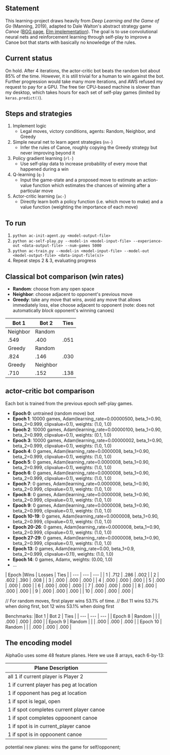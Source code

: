 ## Statement
This learning-project draws heavily from *Deep Learning and the Game of Go* (Manning, 2019), adapted to Dale Walton's abstract strategy game *Canoe* ([BGG page](https://boardgamegeek.com/boardgame/10571/canoe), [Elm implementation](https://github.com/bored-games/canoe-game)). The goal is to use convolutional neural nets and reinforcement learning through self-play to improve a Canoe bot that starts with basically no knowledge of the rules.

## Current status
On hold. After 4 iterations, the actor-critic bot beats the random bot about 85% of the time. However, it is still trivial for a human to win against the bot. Further progression would take many more iterations, and AWS refused my request to pay for a GPU. The free tier CPU-based machine is slower than my desktop, which takes hours for each set of self-play games (limited by `keras.predict()`).

## Steps and strategies
1. Implement logic
    * Legal moves, victory conditions, agents: Random, Neighbor, and Greedy
2. Simple neural net to learn agent strategies (`nn-`)
    * Infer the rules of Canoe, roughly copying the Greedy strategy but never improving beyond it
3. Policy gradient learning (`rl-`)
    * Use self-play data to increase probability of every move that happened during a win
4. Q-learning (`q-`)
    * Input the game-state and a proposed move to estimate an action-value function which estimates the chances of winning after a particular move
5. Actor-critic learning (`ac-`)
    * Directly learn both a policy function (i.e. which move to make) and a value function (weighting the importance of each move)

## To run
1. `python ac-init-agent.py <model-output-file>`
2. `python ac-self-play.py --model-in <model-input-file> --experience-out <data-output-file> --num-games 5000`
3. `python ac-train.py --model-in <model-input-file> --model-out <model-output-file> <data-input-file(s)>`
4. Repeat steps 2 & 3, evaluating progress


## Classical bot comparison (win rates)
- **Random**: choose from any open space
- **Neighbor**: choose adjacent to opponent's previous move
- **Greedy**: take any move that wins, avoid any move that allows immediately loss, else choose adjacent to opponent (note: does not automatically *block* opponent's winning canoes)

|Bot 1 | Bot 2 | Ties |
| --- | --- | --- |
| Neighbor | Random | |
| .549 | .400 | .051 |
| Greedy | Random | |
| .824 | .146 | .030 |
| Greedy | Neighbor | |
| .710 | .152 | .138 |

## actor-critic bot comparison

Each bot is trained from the previous epoch self-play games.
- **Epoch 0**: untrained (random move) bot
- **Epoch 1**: 10000 games, Adam(learning_rate=0.00000500, beta_1=0.90, beta_2=0.999, clipvalue=0.1), weights: (1.0, 1.0)
- **Epoch 2**: 10000 games, Adam(learning_rate=0.00000100, beta_1=0.90, beta_2=0.999, clipvalue=0.1), weights: (0.1, 1.0)
- **Epoch 3**: 10000 games, Adam(learning_rate=0.00000002, beta_1=0.90, beta_2=0.999, clipvalue=0.1), weights: (1.0, 1.0)
- **Epoch 4**: 0 games, Adam(learning_rate=0.0000008, beta_1=0.90, beta_2=0.999, clipvalue=0.1), weights: (1.0, 1.0)
- **Epoch 5**: 0 games, Adam(learning_rate=0.0000008, beta_1=0.90, beta_2=0.999, clipvalue=0.1), weights: (1.0, 1.0)
- **Epoch 6**: 0 games, Adam(learning_rate=0.0000008, beta_1=0.90, beta_2=0.999, clipvalue=0.1), weights: (1.0, 1.0)
- **Epoch 7**: 0 games, Adam(learning_rate=0.0000008, beta_1=0.90, beta_2=0.999, clipvalue=0.1), weights: (1.0, 1.0)
- **Epoch 8**: 0 games, Adam(learning_rate=0.0000008, beta_1=0.90, beta_2=0.999, clipvalue=0.1), weights: (1.0, 1.0)
- **Epoch 9**: 0 games, Adam(learning_rate=0.0000008, beta_1=0.90, beta_2=0.999, clipvalue=0.1), weights: (1.0, 1.0)
- **Epoch 10-19**: 0 games, Adam(learning_rate=0.0000008, beta_1=0.90, beta_2=0.999, clipvalue=0.1), weights: (1.0, 1.0)
- **Epoch 20-26**: 0 games, Adam(learning_rate=0.0000008, beta_1=0.90, beta_2=0.999, clipvalue=0.1), weights: (1.0, 1.0)
- **Epoch 27-29**: 0 games, Adam(learning_rate=0.0000008, beta_1=0.90, beta_2=0.999, clipvalue=0.1), weights: (1.0, 1.0)
- **Epoch 13**: 0 games, Adam(learning_rate=0.00, beta_1=0.9, beta_2=0.999, clipvalue=0.11), weights: (1.0, 1.0)
- **Epoch 14**: 0 games, Adamx, weights: (0.00, 1.0)
- ...

| Epoch |Wins | Losses | Ties |
| --- | --- | --- |
|  1 | .712 | .286 | .002 |
|  2 | .602 | .390 | .008 |
|  3 | .000 | .000 | .000 |
|  4 | .000 | .000 | .000 |
|  5 | .000 | .000 | .000 |
|  6 | .000 | .000 | .000 |
|  7 | .000 | .000 | .000 |
|  8 | .000 | .000 | .000 |
|  9 | .000 | .000 | .000 |
| 10 | .000 | .000 | .000 |

// For random moves, first player wins 53.1% of time.
// Bot 11 wins 53.7% when doing first, bot 12 wins 53.1% when doing first

Benchmarks:
|Bot 1 | Bot 2 | Ties |
| --- | --- | --- |
| Epoch 8 | Random | |
| .000 | .000 | .000 |
| Epoch 9 | Random | |
| .000 | .000 | .000 |
| Epoch 10 | Random | |
| .000 | .000 | .000 |

## The encoding model
AlphaGo uses some 48 feature planes. Here we use 8 arrays, each 6-by-13:

| Plane Description |
| --- |
| all 1 if current player is Player 2 |
| 1 if current player has peg at location|
| 1 if opponent has peg at location |
| 1 if spot is legal, open |
| 1 if spot completes current player canoe |
| 1 if spot completes oppoonent canoe |
| 1 if spot is in current_player canoe |
| 1 if spot is in oppoonent canoe |
potential new planes: wins the game for self/opponent;

